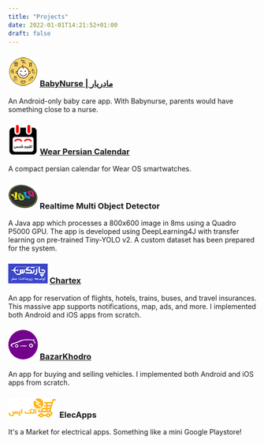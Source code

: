 ```yaml
---
title: "Projects"
date: 2022-01-01T14:21:52+01:00
draft: false
---
```


### ![icon](/images/babynurse/icon.png) [BabyNurse | مادریار](/projects/babynurse)
An Android-only baby care app. With Babynurse, parents would have something close to a nurse.

### ![icon](/images/wear_persian_calendar/icon.png) [Wear Persian Calendar](/projects/wear_persian_calendar)
A compact persian calendar for Wear OS smartwatches.

### ![icon](/images/yolo.png) Realtime Multi Object Detector
A Java app which processes a 800x600 image in 8ms using a Quadro P5000 GPU. The app is developed using DeepLearning4J with transfer learning on pre-trained Tiny-YOLO v2. A custom dataset has been prepared for the system.

### ![icon](/images/chartex/icon.png) [Chartex](/projects/chartex)
An app for reservation of flights, hotels, trains, buses, and travel insurances. This massive app supports notifications, map, ads, and more. I implemented both Android and iOS apps from scratch.

### ![icon](/images/bazarkhodro/icon.png) [BazarKhodro](/projects/bazarkhodro)
An app for buying and selling vehicles. I implemented both Android and iOS apps from scratch.

### ![icon](/images/elecapps.png) ElecApps
It's a Market for electrical apps. Something like a mini Google Playstore!
